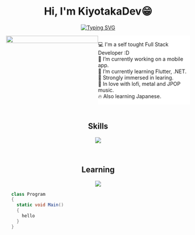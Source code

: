 <!-- **KiyotakaDev/KiyotakaDev** is a ✨ _special_ ✨ repository because its `README.md` (this file) appears on your GitHub profile. -->

<div align="center">
  <h1 aligh="center">Hi, I'm <b>KiyotakaDev</b>😁</h1>
  <!-- Typing SVG by DenverCoder1 - https://github.com/DenverCoder1/readme-typing-svg -->
  <p align="center">
    <a href="https://git.io/typing-svg"><img src="https://readme-typing-svg.demolab.com?font=Rubik&weight=600&size=38&duration=3500&pause=500&color=EC1699&center=true&vCenter=true&random=false&width=435&lines=Full+Stack+Developer;Learning+lover;%E3%81%8D%E3%82%88%E3%81%9F%E3%81%8B+%7C+%E3%81%8D%E3%82%88%E3%81%9F%E3%82%8D" alt="Typing SVG" /></a>
  </p>
</div>

<div style="display: flex; align-items: flex-start">

  <div style="flex: 1;">
    <img style="object-fit: cover; height: auto; width: 100%;" src="https://i.pinimg.com/564x/46/8a/99/468a9954de2ac7efd2c5edb612f477a0.jpg"/>
  </div>

  <div style="flex: 1; justify-content: center; align-items: center; background-color: white;">
    <p>
      💻 I'm a self tought Full Stack Developer :D <br>
      🔭 I’m currently working on a mobile app. <br>
      🌱 I’m currently learning Flutter, .NET. <br>
      🧠 Strongly immersed in learing. <br>
      💖 In love with lofi, metal and JPOP music. <br>
      🔥 Also learning Japanese. <br>
    </p>
  </div>
</div>

<br/>

<!-- Tech icons -->
<div align="center">
  <!-- Skills icons -->
  <h2>Skills</h2>
  <p align="center">
    <a href="https://skillicons.dev">
      <img src="https://skillicons.dev/icons?i=html,css,javascript,react,tailwind,threejs,nodejs,express,mongodb,postgres,git,github,vscode&perline=7">
    </a>
  </p>

  <br/>

  <h2>Learning</h2>
  <!-- Learning icons-->
  <p align="center">
    <a href="https://skillicons.dev">
      <img src="https://skillicons.dev/icons?i=dart,flutter,cs,dotnet,firebase,unity,py,prisma&perline=7">
    </a>
  </p>
</div>

```cs
  class Program
  {
    static void Main()
    {
      hello
    }
  }
```



 
